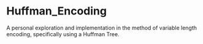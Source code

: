 # Huffman_Encoding
A personal exploration and implementation in the method of variable length encoding, specifically using a Huffman Tree.
